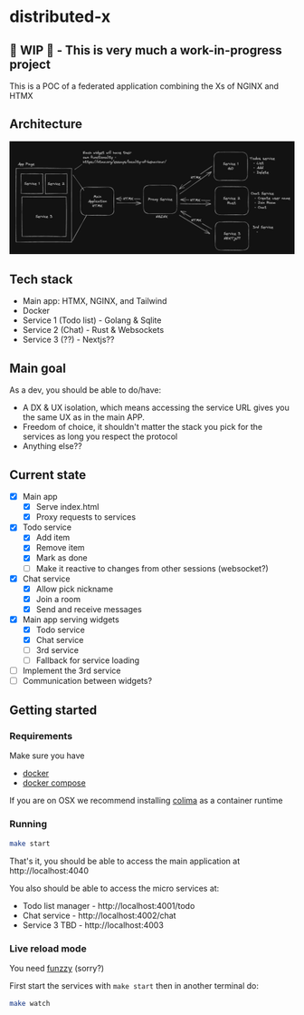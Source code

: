 # distributed-x

## 🚧 WIP 🚧 - This is very much a work-in-progress project

This is a POC of a federated application combining the Xs of NGINX and HTMX

## Architecture

![Architecture](/architecture.png?raw=true "Optional Title")

## Tech stack

 - Main app: HTMX, NGINX, and Tailwind
 - Docker 
 - Service 1 (Todo list) - Golang & Sqlite
 - Service 2 (Chat) - Rust & Websockets
 - Service 3 (??) - Nextjs??

## Main goal

As a dev, you should be able to do/have:

 - A DX & UX isolation, which means accessing the service URL gives you the same UX as in the main APP.
 - Freedom of choice, it shouldn't matter the stack you pick for the services as long you respect the protocol
 - Anything else??

## Current state

 - [x] Main app
   - [x] Serve index.html 
   - [x] Proxy requests to services
 - [x] Todo service
   - [x] Add item
   - [x] Remove item
   - [x] Mark as done
   - [ ] Make it reactive to changes from other sessions (websocket?)
 - [x] Chat service 
   - [x] Allow pick nickname
   - [x] Join a room
   - [x] Send and receive messages
 - [x] Main app serving widgets
   - [x] Todo service
   - [x] Chat service
   - [ ] 3rd service
   - [ ] Fallback for service loading
 - [ ] Implement the 3rd service 
 - [ ] Communication between widgets?

## Getting started

### Requirements

Make sure you have 
 - [docker](https://docs.docker.com/engine/install/)
 - [docker compose](https://docs.docker.com/compose/install/)

If you are on OSX we recommend installing [colima](https://github.com/abiosoft/colima) as a container runtime

### Running

```bash
make start
```

That's it, you should be able to access the main application at http://localhost:4040

You also should be able to access the micro services at:
  - Todo list manager - http://localhost:4001/todo
  - Chat service - http://localhost:4002/chat
  - Service 3 TBD - http://localhost:4003

### Live reload mode

You need [funzzy](https://github.com/cristianoliveira/funzzy) (sorry?)

First start the services with `make start` then in another terminal do:

```bash
make watch
```
